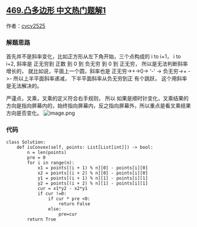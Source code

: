 ## [469.凸多边形 中文热门题解1](https://leetcode.cn/problems/convex-polygon/solutions/100000/yan-jin-dian-bu-shi-xie-lu-bu-shi-nei-ji-er-shi-ch)

作者：[cvcv2525](https://leetcode.cn/u/cvcv2525)

### 解题思路
首先并不是斜率变化，比如正方形从左下角开始，三个点构成的 i to i+1， i to i+2, 斜率是 正无穷到 正数 到 0 到 负无穷 到 0 到 正无穷， 所以是无法判断斜率增长的， 就比如说，平面上一个圆，斜率也是 正无穷->+->0-> '-' -> 负无穷->+ ->- 所以上半平面斜率递减， 下半平面斜率从负无穷到正 有个跳跃， 这个用斜率是无法解决的。

严谨点，叉乘，叉乘的定义符合右手规则， 所以 如果是顺时针变化，叉乘结果的方向是指向屏幕内的，始终指向屏幕内，反之指向屏幕外，所以重点是看叉乘结果方向是否变化。
![image.png](https://pic.leetcode-cn.com/4479b4db7d4c7e1dc63b27ab02662eaf121552fec4a156dc781c4b693614e742-image.png)

### 代码

```python3
class Solution:
    def isConvex(self, points: List[List[int]]) -> bool:
        n = len(points)
        pre = 0
        for i in range(n):
            x1 = points[(i + 1) % n][0] - points[i][0]
            x2 = points[(i + 2) % n][0] - points[i][0]
            y1 = points[(i + 1) % n][1] - points[i][1]
            y2 = points[(i + 2) % n][1] - points[i][1]
            cur = x1*y2 - x2*y1
            if cur !=0:
                if cur * pre <0:
                    return False
                else:
                    pre=cur
        return True
```